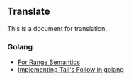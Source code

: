 
## Translate

This is a document for translation.

### Golang

- [For Range Semantics](Golang_For%20Range%20Semantics.md)
- [Implementing Tail's Follow in golang](Golang_Implementing%20Tail's%20Follow%20in%20golang.md)
